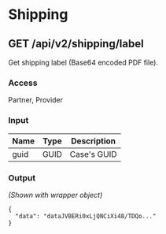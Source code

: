# Shipping

## GET /api/v2/shipping/label

Get shipping label (Base64 encoded PDF file).

### Access

Partner, Provider

### Input

| Name   | Type   | Description   |
|--------|--------|---------------|
| guid   | GUID   | Case's GUID   |


### Output

*(Shown with wrapper object)*

```
{
  "data": "dataJVBERi0xLjQNCiXi48/TDQo..."
}
```